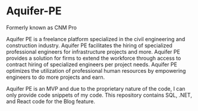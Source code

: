 # Aquifer-PE
Formerly known as CNM Pro

Aquifer PE is a freelance platform specialized in the civil engineering and construction industry. Aquifer PE facilitates the hiring of specialized professional engineers for infrastructure projects and more. Aquifer PE provides a solution for firms to extend the workforce through access to contract hiring of specialized engineers per project needs. Aquifer PE optimizes the utilization of professional human resources by empowering engineers to do more projects and earn.

Aquifer PE is an MVP and due to the proprietary nature of the code, I can only provide code snippets of my code. This repository contains SQL, .NET, and React code for the Blog feature.
